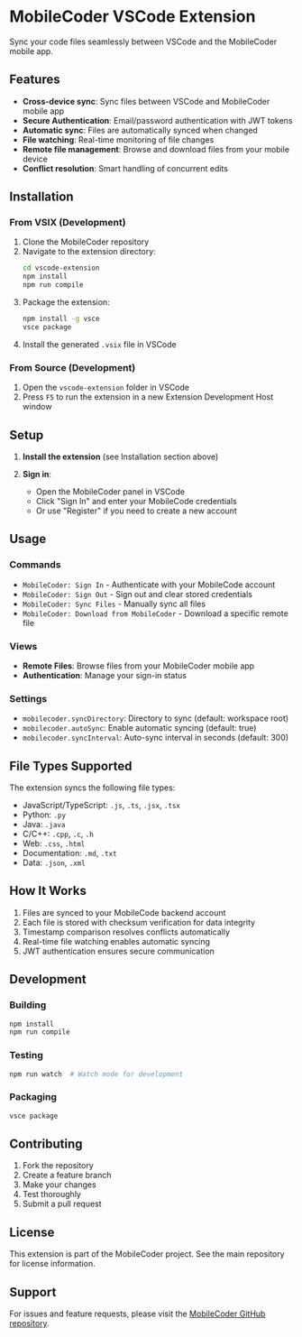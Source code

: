# MobileCoder VSCode Extension

Sync your code files seamlessly between VSCode and the MobileCoder mobile app.

## Features

- **Cross-device sync**: Sync files between VSCode and MobileCoder mobile app
- **Secure Authentication**: Email/password authentication with JWT tokens
- **Automatic sync**: Files are automatically synced when changed
- **File watching**: Real-time monitoring of file changes
- **Remote file management**: Browse and download files from your mobile device
- **Conflict resolution**: Smart handling of concurrent edits

## Installation

### From VSIX (Development)

1. Clone the MobileCoder repository
2. Navigate to the extension directory:
   ```bash
   cd vscode-extension
   npm install
   npm run compile
   ```
3. Package the extension:
   ```bash
   npm install -g vsce
   vsce package
   ```
4. Install the generated `.vsix` file in VSCode

### From Source (Development)

1. Open the `vscode-extension` folder in VSCode
2. Press `F5` to run the extension in a new Extension Development Host window

## Setup

1. **Install the extension** (see Installation section above)

2. **Sign in**:
   - Open the MobileCoder panel in VSCode
   - Click "Sign In" and enter your MobileCode credentials
   - Or use "Register" if you need to create a new account

## Usage

### Commands

- `MobileCoder: Sign In` - Authenticate with your MobileCode account
- `MobileCoder: Sign Out` - Sign out and clear stored credentials
- `MobileCoder: Sync Files` - Manually sync all files
- `MobileCoder: Download from MobileCoder` - Download a specific remote file

### Views

- **Remote Files**: Browse files from your MobileCoder mobile app
- **Authentication**: Manage your sign-in status

### Settings

- `mobilecoder.syncDirectory`: Directory to sync (default: workspace root)
- `mobilecoder.autoSync`: Enable automatic syncing (default: true)
- `mobilecoder.syncInterval`: Auto-sync interval in seconds (default: 300)

## File Types Supported

The extension syncs the following file types:

- JavaScript/TypeScript: `.js`, `.ts`, `.jsx`, `.tsx`
- Python: `.py`
- Java: `.java`
- C/C++: `.cpp`, `.c`, `.h`
- Web: `.css`, `.html`
- Documentation: `.md`, `.txt`
- Data: `.json`, `.xml`

## How It Works

1. Files are synced to your MobileCode backend account
2. Each file is stored with checksum verification for data integrity
3. Timestamp comparison resolves conflicts automatically
4. Real-time file watching enables automatic syncing
5. JWT authentication ensures secure communication

## Development

### Building

```bash
npm install
npm run compile
```

### Testing

```bash
npm run watch  # Watch mode for development
```

### Packaging

```bash
vsce package
```

## Contributing

1. Fork the repository
2. Create a feature branch
3. Make your changes
4. Test thoroughly
5. Submit a pull request

## License

This extension is part of the MobileCoder project. See the main repository for license information.

## Support

For issues and feature requests, please visit the [MobileCoder GitHub repository](https://github.com/AlexGuo43/MobileCode).
